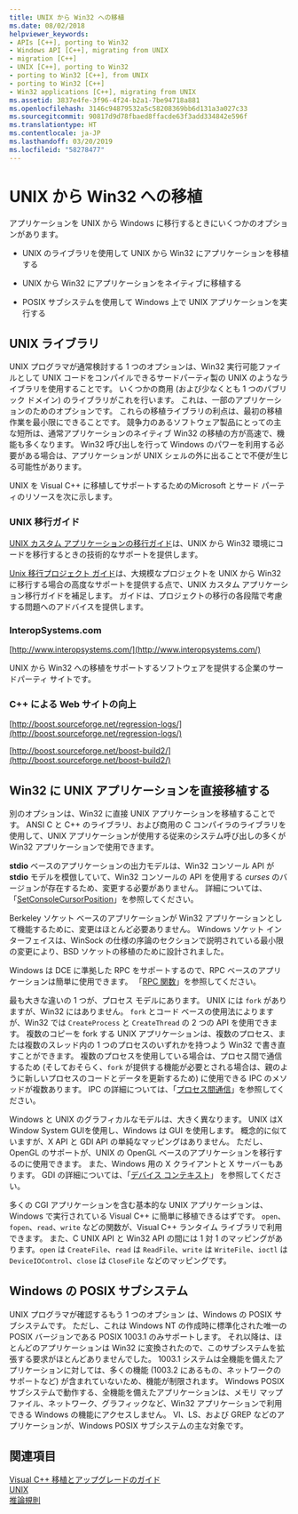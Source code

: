 ```yaml
---
title: UNIX から Win32 への移植
ms.date: 08/02/2018
helpviewer_keywords:
- APIs [C++], porting to Win32
- Windows API [C++], migrating from UNIX
- migration [C++]
- UNIX [C++], porting to Win32
- porting to Win32 [C++], from UNIX
- porting to Win32 [C++]
- Win32 applications [C++], migrating from UNIX
ms.assetid: 3837e4fe-3f96-4f24-b2a1-7be94718a881
ms.openlocfilehash: 3146c94879532a5c58208369bb6d131a3a027c33
ms.sourcegitcommit: 90817d9d78fbaed8ffacde63f3add334842e596f
ms.translationtype: HT
ms.contentlocale: ja-JP
ms.lasthandoff: 03/20/2019
ms.locfileid: "58278477"
---
```

# <a name="porting-from-unix-to-win32"></a>UNIX から Win32 への移植

アプリケーションを UNIX から Windows に移行するときにいくつかのオプションがあります。

- UNIX のライブラリを使用して UNIX から Win32 にアプリケーションを移植する

- UNIX から Win32 にアプリケーションをネイティブに移植する

- POSIX サブシステムを使用して Windows 上で UNIX アプリケーションを実行する

## <a name="unix-libraries"></a>UNIX ライブラリ

UNIX プログラマが通常検討する 1 つのオプションは、Win32 実行可能ファイルとして UNIX コードをコンパイルできるサードパーティ製の UNIX のようなライブラリを使用することです。 いくつかの商用 (および少なくとも 1 つのパブリック ドメイン) のライブラリがこれを行います。 これは、一部のアプリケーションのためのオプションです。 これらの移植ライブラリの利点は、最初の移植作業を最小限にできることです。 競争力のあるソフトウェア製品にとっての主な短所は、通常アプリケーションのネイティブ Win32 の移植の方が高速で、機能も多くなります。 Win32 呼び出しを行って Windows のパワーを利用する必要がある場合は、アプリケーションが UNIX シェルの外に出ることで不便が生じる可能性があります。

UNIX を Visual C++ に移植してサポートするためのMicrosoft とサード パーティのリソースを次に示します。

### <a name="unix-migration-guides"></a>UNIX 移行ガイド

[UNIX カスタム アプリケーションの移行ガイド](https://technet.microsoft.com/library/bb656290.aspx)は、UNIX から Win32 環境にコードを移行するときの技術的なサポートを提供します。

[Unix 移行プロジェクト ガイド](https://technet.microsoft.com/library/bb656287.aspx)は、大規模なプロジェクトを UNIX から Win32 に移行する場合の高度なサポートを提供する点で、UNIX カスタム アプリケーション移行ガイドを補足します。 ガイドは、プロジェクトの移行の各段階で考慮する問題へのアドバイスを提供します。

### <a name="interopsystemscom"></a>InteropSystems.com

[http://www.interopsystems.com/](http://www.interopsystems.com/)

UNIX から Win32 への移植をサポートするソフトウェアを提供する企業のサードパーティ サイトです。

### <a name="c-boost-web-site"></a>C++ による Web サイトの向上

[http://boost.sourceforge.net/regression-logs/](http://boost.sourceforge.net/regression-logs/)

[http://boost.sourceforge.net/boost-build2/](http://boost.sourceforge.net/boost-build2/)

## <a name="porting-unix-applications-directly-to-win32"></a>Win32 に UNIX アプリケーションを直接移植する

別のオプションは、Win32 に直接 UNIX アプリケーションを移植することです。 ANSI C と C++ のライブラリ、および商用の C コンパイラのライブラリを使用して、UNIX アプリケーションが使用する従来のシステム呼び出しの多くが Win32 アプリケーションで使用できます。

**stdio** ベースのアプリケーションの出力モデルは、Win32 コンソール API が **stdio** モデルを模倣していて、Win32 コンソールの API を使用する *curses* のバージョンが存在するため、変更する必要がありません。 詳細については、「[SetConsoleCursorPosition](/windows/console/setconsolecursorposition)」を参照してください。

Berkeley ソケット ベースのアプリケーションが Win32 アプリケーションとして機能するために、変更はほとんど必要ありません。 Windows ソケット インターフェイスは、WinSock の仕様の序論のセクションで説明されている最小限の変更により、BSD ソケットの移植のために設計されました。

Windows は DCE に準拠した RPC をサポートするので、RPC ベースのアプリケーションは簡単に使用できます。 「[RPC 関数](/windows/desktop/Rpc/rpc-functions)」を参照してください。

最も大きな違いの 1 つが、プロセス モデルにあります。 UNIX には `fork` がありますが、Win32 にはありません。 `fork` とコード ベースの使用法によりますが、Win32 では `CreateProcess` と `CreateThread` の 2 つの API を使用できます。 複数のコピーを fork する UNIX アプリケーションは、複数のプロセス、または複数のスレッド内の 1 つのプロセスのいずれかを持つよう Win32 で書き直すことができます。 複数のプロセスを使用している場合は、プロセス間で通信するため (そしておそらく、`fork` が提供する機能が必要とされる場合は、親のように新しいプロセスのコードとデータを更新するため) に使用できる IPC のメソッドが複数あります。 IPC の詳細については、「[プロセス間通信](/windows/desktop/ipc/interprocess-communications)」を参照してください。

Windows と UNIX のグラフィカルなモデルは、大きく異なります。 UNIX はX Window System GUIを使用し、Windows は GUI を使用します。 概念的に似ていますが、X API と GDI API の単純なマッピングはありません。 ただし、OpenGL のサポートが、UNIX の OpenGL ベースのアプリケーションを移行するのに使用できます。 また、Windows 用の X クライアントと X サーバーもあります。 GDI の詳細については、「[デバイス コンテキスト](/windows/desktop/gdi/device-contexts)」 を参照してください。

多くの CGI アプリケーションを含む基本的な UNIX アプリケーションは、Windows で実行されている Visual C++ に簡単に移植できるはずです。 `open`、`fopen`、`read`、`write` などの関数が、Visual C++ ランタイム ライブラリで利用できます。 また、C UNIX API と Win32 API の間には 1 対 1 のマッピングがあります。`open` は `CreateFile`、`read` は `ReadFile`、`write` は `WriteFile`、`ioctl` は `DeviceIOControl`、`close` は `CloseFile` などのマッピングです。

## <a name="windows-posix-subsystem"></a>Windows の POSIX サブシステム

UNIX プログラマが確認するもう 1 つのオプション は、Windows の POSIX サブシステムです。 ただし、これは Windows NT の作成時に標準化された唯一の POSIX バージョンである POSIX 1003.1 のみサポートします。 それ以降は、ほとんどのアプリケーションは Win32 に変換されたので、このサブシステムを拡張する要求がほとんどありませんでした。 1003.1 システムは全機能を備えたアプリケーションに対しては、多くの機能 (1003.2 にあるもの、ネットワークのサポートなど) が含まれていないため、機能が制限されます。 Windows POSIX サブシステムで動作する、全機能を備えたアプリケーションは、メモリ マップ ファイル、ネットワーク、グラフィックなど、Win32 アプリケーションで利用できる Windows の機能にアクセスしません。 VI、LS、および GREP などのアプリケーションが、Windows POSIX サブシステムの主な対象です。

## <a name="see-also"></a>関連項目

[Visual C++ 移植とアップグレードのガイド](visual-cpp-change-history-2003-2015.md)<br/>
[UNIX](../c-runtime-library/unix.md)<br/>
[推論規則](../build/reference/inference-rules.md)
